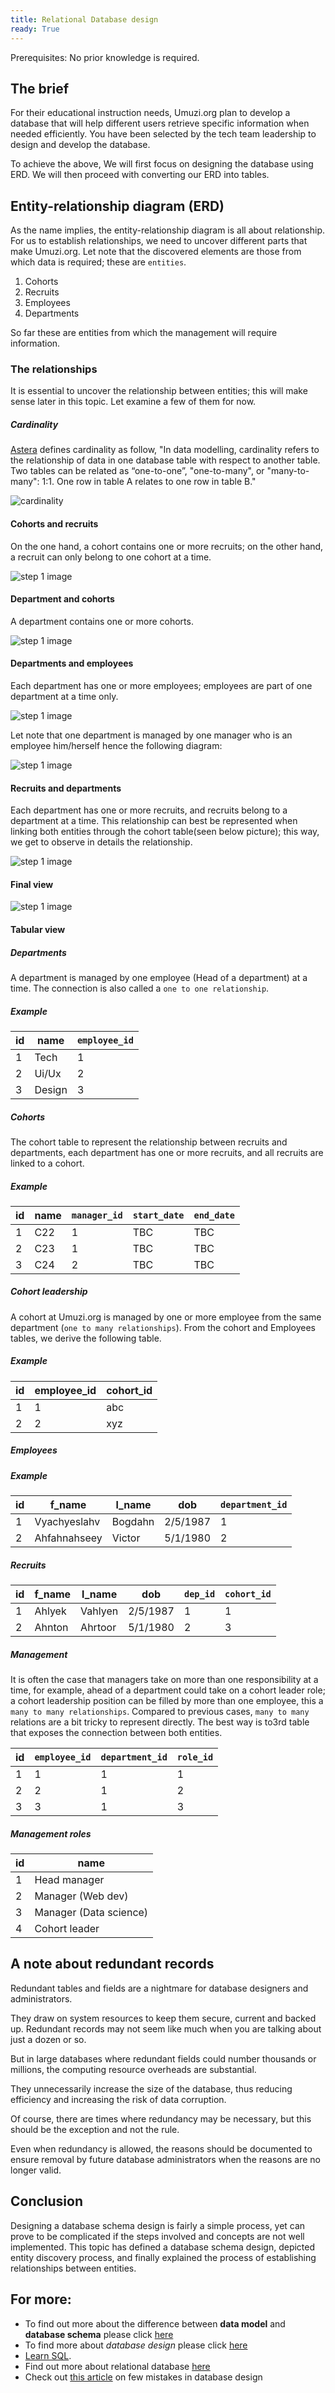 ```yaml
---
title: Relational Database design
ready: True
---
```






Prerequisites: No prior knowledge is required.

## The brief

For their educational instruction needs, Umuzi.org plan to develop a database that will
help different users retrieve specific information when needed efficiently. You have been selected by the tech team leadership to design and develop the database.

To achieve the above, We will first focus on designing the database using ERD. We will then proceed with converting our ERD into tables.


## Entity-relationship diagram (ERD)

As the name implies, the entity-relationship diagram is all about relationship. For us to establish relationships, we need to uncover different parts that make Umuzi.org. Let note that the discovered elements are those from which data is required; these are `entities`.

1. Cohorts
2. Recruits
3. Employees
4. Departments

So far these are entities from which the management will require information.

### The relationships

It is essential to uncover the relationship between entities; this will make sense later in this topic. Let examine a few of them for now.

##### Cardinality

[Astera](https://astera.zendesk.com/hc/en-us/articles/115000512603-Overview-of-Cardinality-in-Data-Modeling) defines cardinality as follow, "In data modelling, cardinality refers to the relationship of data in one database table with respect to another table. Two tables can be related as “one-to-one”, "one-to-many", or "many-to-many": 1:1. One row in table A relates to one row in table B."

![cardinality](./img/cardinality.png)

#### Cohorts and recruits

On the one hand, a cohort contains one or more recruits; on the other hand, a recruit can only belong to one cohort at a time.

![step 1 image](./img/cohort_to_recruit.png)


#### Department and cohorts

A department contains one or more cohorts.

![step 1 image](./img/department_and_cohort_rel.png)


#### Departments and employees

Each department has one or more employees; employees are part of one department at a time only.


![step 1 image](./img/department_and_employee.png)

Let note that one department is managed by one manager who is an employee him/herself hence the following diagram:

![step 1 image](./img/department_management.png)

#### Recruits and departments

Each department has one or more recruits, and recruits belong to a department at a time.
This relationship can best be represented when linking both entities through the cohort table(seen below picture); this way, we get to observe in details the relationship.

![step 1 image](./img/department_and_recruit.png)


#### Final view

![step 1 image](./img/final_view_3.png)

#### Tabular view

##### Departments

A department is managed by one employee (Head of a department) at a time. The connection is also called a `one to one relationship`.

##### Example

| id | name   | `employee_id` |
|----|--------|-------------|
| 1  | Tech   |      1      |
| 2  | Ui/Ux  |      2      |
| 3  | Design |      3      |

##### Cohorts

The cohort table to represent the relationship between recruits and departments, each department has one or more recruits, and all recruits are linked to a cohort.

##### Example

| id | name | `manager_id` | `start_date` | `end_date` |
|----|------|------------|------------|----------|
| 1  | C22  | 1          | TBC        | TBC      |
| 2  | C23  | 1          | TBC        | TBC      |
| 3  | C24  | 2          | TBC        | TBC      |

##### Cohort leadership

A cohort at Umuzi.org is managed by one or more employee from the same department (`one to many relationships`).
From the cohort and Employees tables, we derive the following table.

##### Example

| id | employee_id  | cohort_id  |
|----|--------------|------------|
| 1  |      1       |     abc    |
| 2  |      2       |     xyz    |


##### Employees


##### Example

| id | f_name       | l_name  | dob      | `department_id` |
|----|--------------|---------|----------|---------------|
| 1  | Vyachyeslahv | Bogdahn | 2/5/1987 |      1        |
| 2  | Ahfahnahseey | Victor  | 5/1/1980 |      2        |

##### Recruits


| id | f_name | l_name  | dob      | `dep_id` | `cohort_id` |
|----|--------|---------|----------|--------|-----------|
| 1  | Ahlyek | Vahlyen | 2/5/1987 | 1      | 1         |
| 2  | Ahnton | Ahrtoor | 5/1/1980 | 2      | 3         |



##### Management

It is often the case that managers take on more than one responsibility at a time, for example, ahead of a department could take on a cohort leader role; a cohort leadership position can be filled by more than one employee, this a `many to many relationships`.
Compared to previous cases, `many to many` relations are a bit tricky to represent directly. The best way is to3rd table that exposes the connection between both entities.


| id | `employee_id` | `department_id` | `role_id` |
|----|-------------|---------------|---------|
| 1  | 1           | 1             | 1       |
| 2  | 2           | 1             | 2       |
| 3  | 3           | 1             | 3       |


##### Management roles

| id | name                   |
|----|------------------------|
| 1  | Head manager           |
| 2  | Manager (Web dev)      |
| 3  | Manager (Data science) |
| 4  | Cohort leader          |




## A note about redundant records

Redundant tables and fields are a nightmare for database designers and administrators.

They draw on system resources to keep them secure, current and backed up. Redundant records may not seem like much when you are talking about just a dozen or so.

But in large databases where redundant fields could number thousands or millions, the computing resource overheads are substantial.

They unnecessarily increase the size of the database, thus reducing efficiency and increasing the risk of data corruption.

Of course, there are times where redundancy may be necessary, but this should be the exception and not the rule.

Even when redundancy is allowed, the reasons should be documented to ensure removal by future database administrators when the reasons are no longer valid.

## Conclusion

Designing a database schema design is fairly a simple process, yet can prove to be complicated if the steps involved and concepts are not well implemented. This topic has defined a  database schema design, depicted entity discovery process, and finally explained the process of establishing relationships between entities.


## For more:

- To find out more about the difference between **data model** and **database schema** please click [here](https://www.quora.com/What-is-the-difference-between-a-data-model-and-database-schema)
- To find more about *database design* please click [here](https://www.guru99.com/database-design.html)
- [Learn SQL](https://www.w3schools.com/sql/sql_intro.asp).
- Find out more about relational database [here](https://dev.to/lmolivera/everything-you-need-to-know-about-relational-databases-3ejl)
- Check out [this article](https://likegeeks.com/database-design-mistakes/) on few mistakes in database design